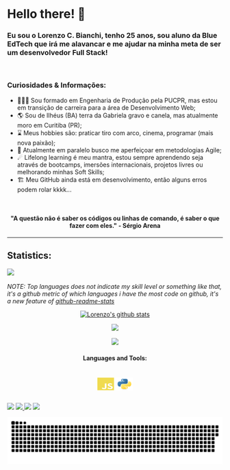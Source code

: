 # Hello there! 👋 

### Eu sou o Lorenzo C. Bianchi, tenho 25 anos, sou aluno da Blue EdTech que irá me alavancar e me ajudar na minha meta de ser um desenvolvedor Full Stack!

<br/>

### Curiosidades & Informações:

* 👩🏻‍🎓 Sou formado em Engenharia de Produção pela PUCPR, mas estou em transição de carreira para a área de Desenvolvimento Web;
* 🌎 Sou de Ilhéus (BA) terra da Gabriela gravo e canela, mas atualmente moro em Curitiba (PR);
* ⌛ Meus hobbies são: praticar tiro com arco, cinema, programar (mais nova paixão);
* 🚀 Atualmente em paralelo busco me aperfeiçoar em metodologias Agile; 
* ☄ Lifelong learning é meu mantra, estou sempre aprendendo seja através de bootcamps, imersões internacionais, projetos livres ou melhorando minhas Soft Skills;
* 🏗 Meu GitHub ainda está em desenvolvimento, então alguns erros podem rolar kkkk...

<br/>

<h4 align="center">"⁠A questão não é saber os códigos ou linhas de comando, é saber o que fazer com eles." - Sérgio Arena </h4>

--------------------------------------------------------------
<!--
*************************************************************************** Statistics: *****************************************************************************************
-->
## Statistics:
![](https://komarev.com/ghpvc/?username=Laurentius96&color=blue&style=flat)

_NOTE: Top languages does not indicate my skill level or something like that, it's a github metric of which languages i have the most code on github, it's a new feature of [github-readme-stats](https://github.com/anuraghazra/github-readme-stats)_

<center>
    <tr>
      <td><p align="center"><a href="#"><img width="500px" src="https://github-readme-stats.vercel.app/api?username=Laurentius96&show_icons=true&count_private=true&hide_border=true&include_all_commits=true&theme=yeblu" alt="Lorenzo's github stats" /></a></p>
      </td>
    </tr>
      <td><p align="center"><a href="#"><img width="500px" src="https://github-readme-stats.vercel.app/api/top-langs?username=Laurentius96&layout=compact&langs_count=20&hide_border=true&theme=yeblu" /></a></p>
      </td>
    </tr>
    <tr>
      <td><p align="center"><a href="#"><img width="500px"src="https://github-readme-streak-stats.herokuapp.com/?user=Laurentius96&hide_border=true&theme=yeblu" /></a></p>
      </td>
    </tr>

</center>


<!--
***************************************************************************  ícones  *****************************************************************************************
-->

<h4 align="center"> Languages and Tools: </h4>

<h4 align="center"> <div style="display: inline_block"><br>
  <img align="center" alt="Rafa-Js" height="30" width="40" src="https://raw.githubusercontent.com/devicons/devicon/master/icons/javascript/javascript-plain.svg">
  <img align="center" alt="Rafa-Python" height="30" width="40" src="https://raw.githubusercontent.com/devicons/devicon/master/icons/python/python-original.svg">
<!--  <img align="right" alt="Rafa-yoda" src="https://cdn.discordapp.com/attachments/795358919417397249/825430589581688872/hi.gif"> -->
</div> </h4>


##
<!--
***************************************************************************   Links   *****************************************************************************************
-->
<div> 
  <a href="https://www.instagram.com/cb.lorenzo/" target="_blank"><img src="https://img.shields.io/badge/-Instagram-%23E4405F?style=for-the-badge&logo=instagram&logoColor=white" target="_blank"></a>
 	<a href="https://discord.gg/fSxWWXRtNU" target="_blank"><img src="https://img.shields.io/badge/Discord-7289DA?style=for-the-badge&logo=discord&logoColor=white" target="_blank"> </a> 
  <a href = "mailto:bianchi92@hotmail.com"><img src="https://img.shields.io/badge/Microsoft_Outlook-0078D4?style=for-the-badge&logo=microsoft-outlook&logoColor=white"></a>
  <a href="https://www.linkedin.com/in/cb-lorenzo/" target="_blank"><img src="https://img.shields.io/badge/-LinkedIn-%230077B5?style=for-the-badge&logo=linkedin&logoColor=white" target="_blank"></a> 
 
 ![Snake animation](https://github.com/Laurentius96/Laurentius96/blob/output/github-contribution-grid-snake.svg)
</div>





















<!--
**Laurentius96/Laurentius96** is a ✨ _special_ ✨ repository because its `README.md` (this file) appears on your GitHub profile.

Here are some ideas to get you started:

- 🔭 I’m currently working on ...
- 🌱 I’m currently learning ...
- 👯 I’m looking to collaborate on ...
- 🤔 I’m looking for help with ...
- 💬 Ask me about ...
- 📫 How to reach me: ...
- 😄 Pronouns: ...
- ⚡ Fun fact: ... 
        
<div>
  <a href="https://github.com/rafaballerini">
  <img height="180em" src="https://github-readme-stats.vercel.app/api?username=Laurentius96&show_icons=true&count_private=true&hide_border=true&include_all_commits=true&theme=yeblu"/>
  <img height="180em" src="https://github-readme-stats.vercel.app/api/top-langs?username=brunoemferreira&layout=compact&langs_count=20&hide_border=true&theme=yeblu"/>
  <img height="180em" src="https://github-readme-streak-stats.herokuapp.com/?user=Laurentius96&hide_border=true&theme=yeblu"/>
</div>        
        
-->
